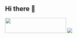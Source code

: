 ## Hi there 👋

<!--
**MKthePrst/mktheprst** is a ✨ _special_ ✨ repository because its `README.md` (this file) appears on your GitHub profile.

Here are some ideas to get you started:

- 🔭 I’m currently working on ...
- 🌱 I’m currently learning ...
- 👯 I’m looking to collaborate on ...
- 🤔 I’m looking for help with ...
- 💬 Ask me about ...
- 📫 How to reach me: ...
- 😄 Pronouns: ...
- ⚡ Fun fact: ...
-->
<!--![instagram](https://github.com/MKthePrst/mktheprst/assets/171680982/592cf1ae-5103-4e4b-b530-dc5fbaac9e95) -->


<a href="https://www.instagram.com/ch_oi_choi/" target="_blank"><img src="https://img.shields.io/badge/Instagram-E4405F?style=flat&logo=Instagram&logoColor=red" width='200' height='50' /></a>
<img src="https://img.shields.io/badge/Instagram-E4405F?style=flat-square&logo=Instagram&logoColor=red"/>
